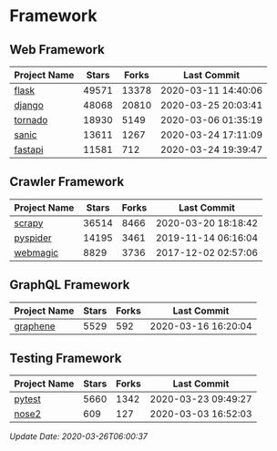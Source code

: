 # Framework

## Web Framework

| Project Name | Stars | Forks | Last Commit |
| ------------ | ----- | ----- | ----------- |
| [flask](https://github.com/pallets/flask) | 49571 | 13378 | 2020-03-11 14:40:06 |
| [django](https://github.com/django/django) | 48068 | 20810 | 2020-03-25 20:03:41 |
| [tornado](https://github.com/tornadoweb/tornado) | 18930 | 5149 | 2020-03-06 01:35:19 |
| [sanic](https://github.com/huge-success/sanic) | 13611 | 1267 | 2020-03-24 17:11:09 |
| [fastapi](https://github.com/tiangolo/fastapi) | 11581 | 712 | 2020-03-24 19:39:47 |

## Crawler Framework

| Project Name | Stars | Forks | Last Commit |
| ------------ | ----- | ----- | ----------- |
| [scrapy](https://github.com/scrapy/scrapy) | 36514 | 8466 | 2020-03-20 18:18:42 |
| [pyspider](https://github.com/binux/pyspider) | 14195 | 3461 | 2019-11-14 06:16:04 |
| [webmagic](https://github.com/code4craft/webmagic) | 8829 | 3736 | 2017-12-02 02:57:06 |

## GraphQL Framework

| Project Name | Stars | Forks | Last Commit |
| ------------ | ----- | ----- | ----------- |
| [graphene](https://github.com/graphql-python/graphene) | 5529 | 592 | 2020-03-16 16:20:04 |

## Testing Framework

| Project Name | Stars | Forks | Last Commit |
| ------------ | ----- | ----- | ----------- |
| [pytest](https://github.com/pytest-dev/pytest) | 5660 | 1342 | 2020-03-23 09:49:27 |
| [nose2](https://github.com/nose-devs/nose2) | 609 | 127 | 2020-03-03 16:52:03 |

*Update Date: 2020-03-26T06:00:37*